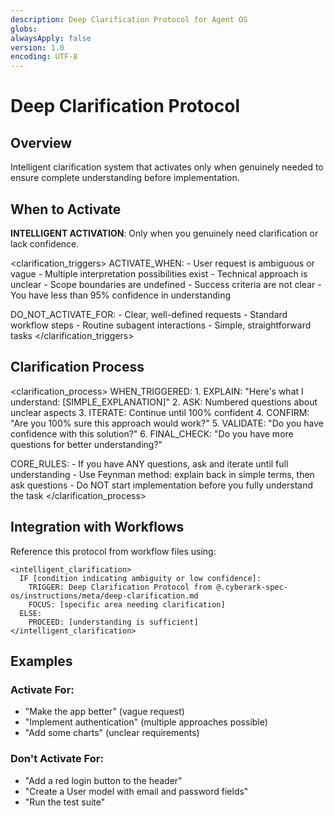 ```yaml
---
description: Deep Clarification Protocol for Agent OS
globs:
alwaysApply: false
version: 1.0
encoding: UTF-8
---
```


# Deep Clarification Protocol

## Overview

Intelligent clarification system that activates only when genuinely needed to ensure complete understanding before implementation.

## When to Activate

**INTELLIGENT ACTIVATION**: Only when you genuinely need clarification or lack confidence.

<clarification_triggers>
  ACTIVATE_WHEN:
    - User request is ambiguous or vague
    - Multiple interpretation possibilities exist
    - Technical approach is unclear
    - Scope boundaries are undefined
    - Success criteria are not clear
    - You have less than 95% confidence in understanding

  DO_NOT_ACTIVATE_FOR:
    - Clear, well-defined requests
    - Standard workflow steps
    - Routine subagent interactions
    - Simple, straightforward tasks
</clarification_triggers>

## Clarification Process

<clarification_process>
  WHEN_TRIGGERED:
    1. EXPLAIN: "Here's what I understand: [SIMPLE_EXPLANATION]"
    2. ASK: Numbered questions about unclear aspects
    3. ITERATE: Continue until 100% confident
    4. CONFIRM: "Are you 100% sure this approach would work?"
    5. VALIDATE: "Do you have confidence with this solution?"
    6. FINAL_CHECK: "Do you have more questions for better understanding?"

  CORE_RULES:
    - If you have ANY questions, ask and iterate until full understanding
    - Use Feynman method: explain back in simple terms, then ask questions
    - Do NOT start implementation before you fully understand the task
</clarification_process>

## Integration with Workflows

Reference this protocol from workflow files using:

```
<intelligent_clarification>
  IF [condition indicating ambiguity or low confidence]:
    TRIGGER: Deep Clarification Protocol from @.cyberark-spec-os/instructions/meta/deep-clarification.md
    FOCUS: [specific area needing clarification]
  ELSE:
    PROCEED: [understanding is sufficient]
</intelligent_clarification>
```

## Examples

### Activate For:
- "Make the app better" (vague request)
- "Implement authentication" (multiple approaches possible)
- "Add some charts" (unclear requirements)

### Don't Activate For:
- "Add a red login button to the header"
- "Create a User model with email and password fields"
- "Run the test suite"

